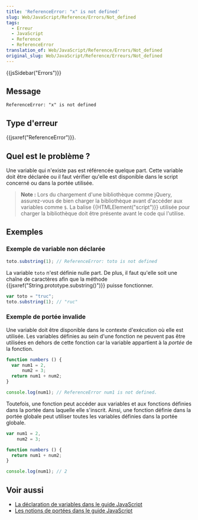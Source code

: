 ```yaml
---
title: 'ReferenceError: "x" is not defined'
slug: Web/JavaScript/Reference/Errors/Not_defined
tags:
  - Erreur
  - JavaScript
  - Reference
  - ReferenceError
translation_of: Web/JavaScript/Reference/Errors/Not_defined
original_slug: Web/JavaScript/Reference/Erreurs/Not_defined
---
```

{{jsSidebar("Errors")}}

## Message

    ReferenceError: "x" is not defined

## Type d'erreur

{{jsxref("ReferenceError")}}.

## Quel est le problème ?

Une variable qui n'existe pas est référencée quelque part. Cette variable doit être déclarée ou il faut vérifier qu'elle est disponible dans le script concerné ou dans la portée utilisée.

> **Note :** Lors du chargement d'une bibliothèque comme jQuery, assurez-vous de bien charger la bibliothèque avant d'accéder aux variables comme `$`. La balise {{HTMLElement("script")}} utilisée pour charger la bibliothèque doit être présente avant le code qui l'utilise.

## Exemples

### Exemple de variable non déclarée

```js example-bad
toto.substring(1); // ReferenceError: toto is not defined
```

La variable `toto` n'est définie nulle part. De plus, il faut qu'elle soit une chaîne de caractères afin que la méthode {{jsxref("String.prototype.substring()")}} puisse fonctionner.

```js example-good
var toto = "truc";
toto.substring(1); // "ruc"
```

### Exemple de portée invalide

Une variable doit être disponible dans le contexte d'exécution où elle est utilisée. Les variables définies au sein d'une fonction ne peuvent pas être utilisées en dehors de cette fonction car la variable appartient à la _portée_ de la fonction.

```js example-bad
function numbers () {
  var num1 = 2,
      num2 = 3;
  return num1 + num2;
}

console.log(num1); // ReferenceError num1 is not defined.
```

Toutefois, une fonction peut accéder aux variables et aux fonctions définies dans la portée dans laquelle elle s'inscrit. Ainsi, une fonction définie dans la portée globale peut utiliser toutes les variables définies dans la portée globale.

```js example-good
var num1 = 2,
    num2 = 3;

function numbers () {
  return num1 + num2;
}

console.log(num1); // 2
```

## Voir aussi

- [La déclaration de variables dans le guide JavaScript](/fr/docs/Web/JavaScript/Guide/Types_et_grammaire#Déclaration_de_variables)
- [Les notions de portées dans le guide JavaScript](/fr/docs/Web/JavaScript/Guide/Fonctions#Portée_d'une_fonction)

